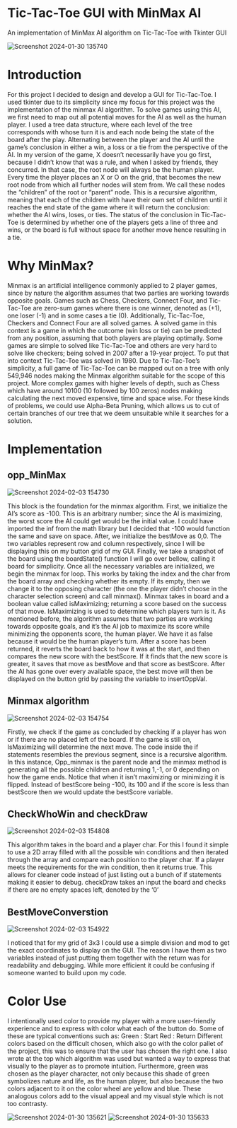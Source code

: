 # Tic-Tac-Toe GUI with MinMax AI

An implementation of MinMax AI algorithm on Tic-Tac-Toe with Tkinter GUI 

![Screenshot 2024-01-30 135740](https://github.com/arisocorro/TicTacToeGUI/assets/158087556/2926a957-94aa-4d75-a02c-648583db8fe9)

# Introduction

For this project I decided to design and develop a GUI for Tic-Tac-Toe. I used tkinter due to its simplicity since my focus for this project was the implementation of the minmax AI algorithm. To solve games using this AI, we first need to map out all potential moves for the AI as well as the human player.  I used a tree data structure, where each level of the tree corresponds with whose turn it is and each node being the state of the board after the play. Alternating between the player and the AI until the game’s conclusion in either a win, a loss or a tie from the perspective of the AI.
 In my version of the game, X doesn’t necessarily have you go first, because I didn’t know that was a rule, and when I asked by friends, they concurred. In that case, the root node will always be the human player. Every time the player places an X or O on the grid, that becomes the new root node from which all further nodes will stem from. We call these nodes the “children” of the root or “parent” node. This is a recursive algorithm, meaning that each of the children with have their own set of children until it reaches the end state of the game where it will return the conclusion: whether the AI wins, loses, or ties. The status of the conclusion in Tic-Tac-Toe is determined by whether one of the players gets a line of three and wins, or the board is full without space for another move hence resulting in a tie. 

# Why MinMax?

Minmax is an artificial intelligence commonly applied to 2 player games, since by nature the algorithm assumes that two parties are working towards opposite goals. Games such as Chess, Checkers, Connect Four, and Tic-Tac-Toe are zero-sum games where there is one winner, denoted as (+1), one loser (-1) and in some cases a tie (0). 
Additionally, Tic-Tac-Toe, Checkers and Connect Four are all solved games. A solved game in this context is a game in which the outcome (win loss or tie) can be predicted from any position, assuming that both players are playing optimally. Some games are simple to solved like Tic-Tac-Toe and others are very hard to solve like checkers; being solved in 2007 after a 19-year project. To put that into context Tic-Tac-Toe was solved in 1980. 
Due to Tic-Tac-Toe’s simplicity, a full game of Tic-Tac-Toe can be mapped out on a tree with only 549,946 nodes making the Minmax algorithm suitable for the scope of this project. More complex games with higher levels of depth, such as Chess which have around 10100 (10 followed by 100 zeros) nodes making calculating the next moved expensive, time and space wise. For these kinds of problems, we could use Alpha-Beta Pruning, which allows us to cut of certain branches of our tree that we deem unsuitable while it searches for a solution.  

# Implementation

## opp_MinMax

![Screenshot 2024-02-03 154730](https://github.com/arisocorro/TicTacToeGUI/assets/158087556/3ac56739-52ef-4147-bc80-39e2a3381075)

This block is the foundation for the minmax algorithm. First, we initialize the AI’s score as -100. This is an arbitrary number; since the AI is maximizing, the worst score the AI could get would be the initial value. I could have imported the inf from the math library but I decided that -100 would function the same and save on space. 
After, we initialize the bestMove as 0,0. The two variables represent row and column respectively, since I will be displaying this on my button grid of my GUI. Finally, we take a snapshot of the board using the boardState() function I will go over bellow, calling it board for simplicity. 
Once all the necessary variables are initialized, we begin the minmax for loop. This works by taking the index and the char from the board array and checking whether its empty. If its empty, then we change it to the opposing character (the one the player didn’t choose in the character selection screen) and call minmax(). 
Minmax takes in board and a boolean value called isMaximizing; returning a score based on the success of that move. IsMaximizing is used to determine which players turn is it. As mentioned before, the algorithm assumes that two parties are working towards opposite goals, and it’s the AI job to maximize its score while minimizing the opponents score, the human player. We have it as false because it would be the human player’s turn. 
After a score has been returned, it reverts the board back to how it was at the start, and then compares the new score with the bestScore. If it finds that the new score is greater, it saves that move as bestMove and that score as bestScore. After the AI has gone over every available space, the best move will then be displayed on the button grid by passing the variable to insertOppVal.

## Minmax algorithm

![Screenshot 2024-02-03 154754](https://github.com/arisocorro/TicTacToeGUI/assets/158087556/389fd1ad-044a-422b-80d6-e9e050a8aead)

Firstly, we check if the game as concluded by checking if a player has won or if there are no placed left of the board. If the game is still on, IsMaximizing will determine the next move. The code inside the if statements resembles the previous segment, since is a recursive algorithm. In this instance, Opp_minmax is the parent node and the minmax method is generating all the possible children and returning 1,-1, or 0 depending on how the game ends. 
Notice that when it isn’t maximizing or minimizing it is flipped. Instead of bestScore being -100, its 100 and if the score is less than bestScore then we would update the bestScore variable. 

## CheckWhoWin and checkDraw

![Screenshot 2024-02-03 154808](https://github.com/arisocorro/TicTacToeGUI/assets/158087556/a7e2660f-bb52-4061-952f-584013172c94)

This algorithm takes in the board and a player char. For this I found it simple to use a 2D array filled with all the possible win conditions and then iterated through the array and compare each position to the player char. If a player meets the requirements for the win condition, then it returns true. This allows for cleaner code instead of just listing out a bunch of if statements making it easier to debug. 
checkDraw takes an input the board and checks if there are no empty spaces left, denoted by the ‘0’

## BestMoveConverstion

![Screenshot 2024-02-03 154922](https://github.com/arisocorro/TicTacToeGUI/assets/158087556/2e2c6269-fe01-42ad-810f-7bedd6bdb2d6)

I noticed that for my grid of 3x3 I could use a simple division and mod to get the exact coordinates to display on the GUI. The reason I have them as two variables instead of just putting them together with the return was for readability and debugging. While more efficient it could be confusing if someone wanted to build upon my code. 

# Color Use 
I intentionally used color to provide my player with a more user-friendly experience and to express with color what each of the button do. Some of these are typical conventions such as: 
Green : Start 
Red : Return
Different colors based on the difficult chosen, which also go with the color pallet of the project, this was to ensure that the user has chosen the right one. I also wrote at the top which algorithm was used but wanted a way to express that visually to the player as to promote intuition. 
Furthermore, green was chosen as the player character, not only because this shade of green symbolizes nature and life, as the human player, but also because the two colors adjacent to it on the color wheel are yellow and blue. These analogous colors add to the visual appeal and my visual style which is not too contrasty. 

![Screenshot 2024-01-30 135621](https://github.com/arisocorro/TicTacToeGUI/assets/158087556/92e9875f-c0d5-40f7-a75c-116c3f8ee572) ![Screenshot 2024-01-30 135633](https://github.com/arisocorro/TicTacToeGUI/assets/158087556/f820a91e-25a1-42e9-be02-eb6d569abc82)
